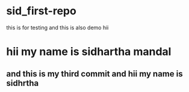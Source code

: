 # sid_first-repo
this is for testing and this is also demo 
hii
<h1>hii my name is sidhartha mandal </h1>
<h2>and this is my third commit and hii my name is sidhrtha</h2>
